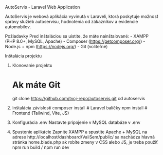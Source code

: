 AutoServis - Laravel Web Application

AutoServis je webová aplikácia vyvinutá v Laraveli, ktorá poskytuje možnosť správy služieb autoservisu, hodnotenia od zákazníkov a evidencie automobilov.

Požiadavky
Pred inštaláciou sa uistite, že máte nainštalované:
    - XAMPP (PHP 8.0+, MySQL, Apache)
    - Composer (https://getcomposer.org/)
    - Node.js + npm (https://nodejs.org/)
    - Git (voliteľné)

Inštalácia projektu
1. Klonovanie projektu
    # Ak máte Git
    git clone https://github.com/tvoj-repo/autoservis.git
    cd autoservis

2. Inštalácia závislostí
    composer install  # Laravel balíčky
    npm install        # Frontend (Tailwind, Vite, JS)
    
3. Konfigurácia .env
    Nastavte pripojenie v MySQL databáze v .env

4. Spustenie aplikácie
    Zapnite XAMPP a spustite Apache + MySQL
    na adrese http://localhost/dashboard/VaiiSem/public/ sa nachádza hlavná stránka home.blade.php
    ak robíte zmeny v CSS alebo JS, je treba použiť
        npm run build / npm run dev